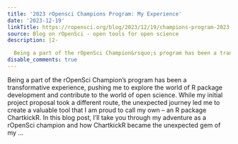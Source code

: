 ```yaml
---
title: '2023 rOpensci Champions Program: My Experience'
date: '2023-12-19'
linkTitle: https://ropensci.org/blog/2023/12/19/champions-program-2023-experience/
source: Blog on rOpenSci - open tools for open science
description: |2-

  Being a part of the rOpenSci Champion&rsquo;s program has been a transformative experience, pushing me to explore the world of R package development and contribute to the world of open science. While my initial project proposal took a different route, the unexpected journey led me to create a valuable tool that I am proud to call my own &ndash; an R package ChartkickR. In this blog post, I&rsquo;ll take you through my adventure as a rOpenSci champion and how ChartkickR became the unexpected gem of my ...
disable_comments: true
---
```


Being a part of the rOpenSci Champion&rsquo;s program has been a transformative experience, pushing me to explore the world of R package development and contribute to the world of open science. While my initial project proposal took a different route, the unexpected journey led me to create a valuable tool that I am proud to call my own &ndash; an R package ChartkickR. In this blog post, I&rsquo;ll take you through my adventure as a rOpenSci champion and how ChartkickR became the unexpected gem of my ...